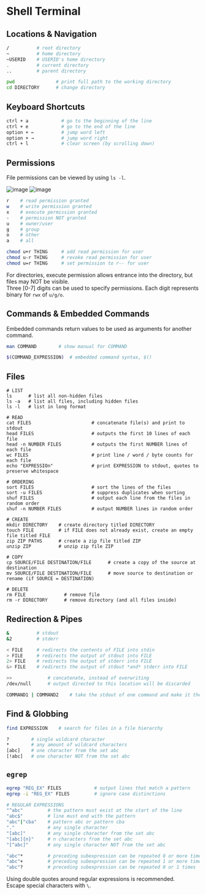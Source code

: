 # Shell Terminal

## Locations & Navigation

```bash
/          # root directory
~          # home directory
~USERID    # USERID's home directory
.          # current directory
..         # parent directory

pwd               # print full path to the working directory
cd DIRECTORY      # change directory
```

## Keyboard Shortcuts

```bash
ctrl + a            # go to the beginning of the line
ctrl + e            # go to the end of the line
option + ←          # jump word left
option + →          # jump word right
ctrl + l            # clear screen (by scrolling down)

```

## Permissions
File permissions can be viewed by using `ls -l`. 

![image](https://github.com/liuandy1207/notes/assets/72530429/8095f10b-fa26-499e-9b00-78bb798a8ad4)
![image](https://github.com/liuandy1207/notes/assets/72530429/da874e9c-f5d3-4fc2-9b8a-f79a84e4f93f)

```bash
r    # read permission granted
w    # write permission granted
x    # execute permission granted
-    # permission NOT granted
u    # owner/user
g    # group
o    # other
a    # all

chmod u+r THING     # add read permission for user
chmod u-r THING     # revoke read permission for user
chmod u=r THING     # set permission to r-- for user

```
For directories, execute permission allows entrance into the directory, but files may NOT be visible. <br>
Three [0-7] digits can be used to specify permissions. Each digit represents binary for `rwx` of `u/g/o`.

## Commands & Embedded Commands
Embedded commands return values to be used as arguments for another command. 
```bash
man COMMAND        # show manual for COMMAND

$(COMMAND_EXPRESSION)  # embedded command syntax, $()

```

## Files
```shell
# LIST
ls      # list all non-hidden files
ls -a   # list all files, including hidden files
ls -l   # list in long format

# READ
cat FILES                      # concatenate file(s) and print to stdout
head FILES                     # outputs the first 10 lines of each file
head -n NUMBER FILES           # outputs the first NUMBER lines of each file
wc FILES                       # print line / word / byte counts for each file
echo "EXPRESSIOn"              # print EXPRESSION to stdout, quotes to preserve whitespace

# ORDERING
sort FILES                     # sort the lines of the files
sort -u FILES                  # suppress duplicates when sorting
shuf FILES                     # output each line from the files in random order
shuf -n NUMBER FILES           # output NUMBER lines in random order

# CREATE
mkdir DIRECTORY    # create directory titled DIRECTORY
touch FILE         # if FILE does not already exist, create an empty file titled FILE
zip ZIP PATHS      # create a zip file titled ZIP
unzip ZIP          # unzip zip file ZIP

# COPY
cp SOURCE/FILE DESTINATION/FILE      # create a copy of the source at destination
mv SOURCE/FILE DESTINATION/FILE      # move source to destination or rename (if SOURCE = DESTINATION)

# DELETE
rm FILE              # remove file
rm -r DIRECTORY      # remove directory (and all files inside)
```

## Redirection & Pipes
```bash
&          # stdout
&2         # stderr

< FILE     # redirects the contents of FILE into stdin
> FILE     # redirects the output of stdout into FILE
2> FILE    # redirects the output of stderr into FILE
&> FILE    # redirects the output of stdout *and* stderr into FILE

>>             # concatenate, instead of overwriting
/dev/null      # output directed to this location will be discarded

COMMAND1 | COMMAND2    # take the stdout of one command and make it the stdin of another command

```

## Find & Globbing
```bash
find EXPRESSION    # search for files in a file hierarchy

?        # single wildcard character
*        # any amount of wildcard characters
[abc]    # one character from the set abc
[!abc]   # one character NOT from the set abc

```

## `egrep`
```bash
egrep "REG_EX" FILES            # output lines that match a pattern
egrep -i "REG_EX" FILES         # ignore case distinctions

# REGULAR EXPRESSIONS
"^abc"         # the pattern must exist at the start of the line
"abc$"         # line must end with the pattern
"abc"|"cba"    # pattern abc or pattern cba
"."            # any single character
"[abc]"        # any single character from the set abc
"[abc]{n}"     # n characters from the set abc
"[^abc]"       # any single character NOT from the set abc

"abc"*         # preceding subexpression can be repeated 0 or more times
"abc"+         # preceding subexpression can be repeated 1 or more times
"abc"?         # preceding subexpression can be repeated 0 or 1 times

```
Using double quotes around regular expressions is recommended. <br>
Escape special characters with `\`.




